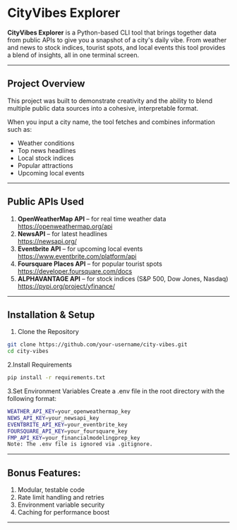 # CityVibes Explorer

**CityVibes Explorer** is a Python-based CLI tool that brings together data from public APIs to give you a snapshot of a city's daily vibe. From weather and news to stock indices, tourist spots, and local events this tool provides a blend of insights, all in one terminal screen.

---

## Project Overview

This project was built to demonstrate creativity and the ability to blend multiple public data sources into a cohesive, interpretable format.

When you input a city name, the tool fetches and combines information such as:
- Weather conditions  
- Top news headlines  
- Local stock indices  
- Popular attractions  
- Upcoming local events  

---

## Public APIs Used

1. **OpenWeatherMap API** – for real time weather data  
   https://openweathermap.org/api  
2. **NewsAPI** – for latest headlines  
   https://newsapi.org/  
3. **Eventbrite API** – for upcoming local events  
   https://www.eventbrite.com/platform/api  
4. **Foursquare Places API** – for popular tourist spots  
   https://developer.foursquare.com/docs  
5. **ALPHAVANTAGE API** – for stock indices (S&P 500, Dow Jones, Nasdaq)  
   https://pypi.org/project/yfinance/  

---

## Installation & Setup

1. Clone the Repository
```bash
git clone https://github.com/your-username/city-vibes.git
cd city-vibes
```

2.Install Requirements
```bash
pip install -r requirements.txt
```

3.Set Environment Variables
Create a .env file in the root directory with the following format:
```bash
WEATHER_API_KEY=your_openweathermap_key
NEWS_API_KEY=your_newsapi_key
EVENTBRITE_API_KEY=your_eventbrite_key
FOURSQUARE_API_KEY=your_foursquare_key
FMP_API_KEY=your_financialmodelingprep_key
Note: The .env file is ignored via .gitignore.
```
---

## Bonus Features:
1. Modular, testable code
2. Rate limit handling and retries
3. Environment variable security
4. Caching for performance boost
---

